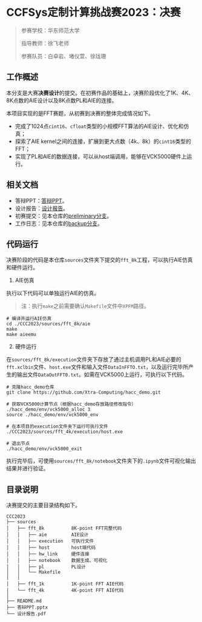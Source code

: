 # CCFSys定制计算挑战赛2023：决赛

> 参赛学校：华东师范大学
> 
> 指导教师：徐飞老师
> 
> 参赛队员：白卓岩、堵仪萱、徐珑珊

## 工作概述

本分支是大赛**决赛设计**的提交。在初赛作品的基础上，决赛阶段优化了1K、4K、8K点数的AIE设计以及8K点数PL和AIE的连接。

本项目实现的是FFT赛题，从初赛到决赛的整体完成情况如下。

- 完成了1024点`cint16`、`cfloat`类型的小规模FFT算法的AIE设计、优化和仿真；
- 探索了AIE kernel之间的连接，扩展到更大点数（4k、8k）的`cint16`类型的FFT；
- 实现了PL和AIE的数据连接，可以从host端调用，能够在VCK5000硬件上运行。

## 相关文档
- 答辩PPT：[答辩PPT](https://github.com/abuqiqi/CCC2023/blob/main/%E7%AD%94%E8%BE%A9PPT.pptx)。
- 设计报告：[设计报告](https://github.com/abuqiqi/CCC2023/blob/main/%E8%AE%BE%E8%AE%A1%E6%8A%A5%E5%91%8A.pdf)。
- 初赛提交：见本仓库的[preliminary分支](https://github.com/abuqiqi/CCC2023/tree/preliminary)。
- 工作日志：见本仓库的[backup分支](https://github.com/abuqiqi/CCC2023/tree/backup)。

## 代码运行
决赛阶段的代码是本仓库`sources`文件夹下提交的`fft_8k`工程，可以执行AIE仿真和硬件运行。

1. AIE仿真

执行以下代码可以单独运行AIE的仿真。
> 注：执行`make`之前需要确认`Makefile`文件中`XPFM`路径。

```shell
# 编译并运行AIE仿真
cd ./CCC2023/sources/fft_8k/aie
make
make aieemu
```

2. 硬件运行

在`sources/fft_8k/execution`文件夹下存放了通过主机调用PL和AIE必要的`fft.xclbin`文件、`host.exe`文件和输入文件`DataInFFTO.txt`，以及运行完毕所产生的输出文件`DataOutFFT0.txt`。如需在VCK5000上运行，可执行以下代码。

```shell
# 克隆hacc_demo仓库
git clone https://github.com/Xtra-Computing/hacc_demo.git

# 获取VCK5000计算节点（根据hacc_demo存放路径修改指令）
./hacc_demo/env/vck5000_alloc 3
source ./hacc_demo/env/vck5000_env

# 在本项目的execution文件夹下运行可执行文件
./CCC2023/sources/fft_4k/execution/host.exe

# 退出节点
./hacc_demo/env/vck5000_exit
```

执行完毕后，可使用`sources/fft_8k/notebook`文件夹下的`.ipynb`文件可视化输出结果并进行验证。

## 目录说明
决赛提交的主要目录结构如下。
```
CCC2023
├── sources
│   ├── fft_8k          8K-point FFT完整代码
│   │   ├── aie         AIE设计
│   │   ├── execution   可执行文件
│   │   ├── host        host端代码
│   │   ├── hw_link     硬件连接
│   │   ├── notebook    数据生成、可视化
│   │   ├── pl          PL设计
│   │   └── Makefile
│   │
│   ├── fft_1k          1K-point FFT AIE代码
│   └── fft_4k          4K-point FFT AIE代码
│
├── README.md
├── 答辩PPT.pptx
└── 设计报告.pdf
```